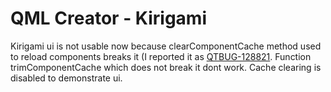 QML Creator - Kirigami
=========

Kirigami ui is not usable now because clearComponentCache method used to reload components breaks it (I reported it as [QTBUG-128821](https://bugreports.qt.io/browse/QTBUG-128821). Function trimComponentCache which does not break it dont work. Cache clearing is disabled to demonstrate ui.
